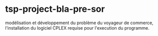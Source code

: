 # tsp-project-bla-pre-sor

modélisation et développement du problème du voyageur de commerce,
l'installation du logiciel CPLEX requise pour l'execution du programme.
